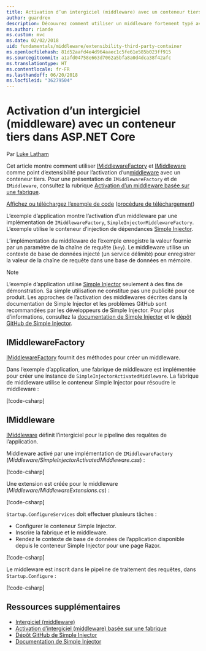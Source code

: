 ```yaml
---
title: Activation d’un intergiciel (middleware) avec un conteneur tiers dans ASP.NET Core
author: guardrex
description: Découvrez comment utiliser un middleware fortement typé avec une activation basée sur une fabrique et un conteneur tiers dans ASP.NET Core.
ms.author: riande
ms.custom: mvc
ms.date: 02/02/2018
uid: fundamentals/middleware/extensibility-third-party-container
ms.openlocfilehash: 81d52aafd4e4d964aaec1c5fe61e585b023ff915
ms.sourcegitcommit: a1afd04758e663d7062a5bfa8a0d4dca38f42afc
ms.translationtype: HT
ms.contentlocale: fr-FR
ms.lasthandoff: 06/20/2018
ms.locfileid: "36279504"
---
```

# <a name="middleware-activation-with-a-third-party-container-in-aspnet-core"></a>Activation d’un intergiciel (middleware) avec un conteneur tiers dans ASP.NET Core

Par [Luke Latham](https://github.com/guardrex)

Cet article montre comment utiliser [IMiddlewareFactory](/dotnet/api/microsoft.aspnetcore.http.imiddlewarefactory) et [IMiddleware](/dotnet/api/microsoft.aspnetcore.http.imiddleware) comme point d’extensibilité pour l’activation d’un[middleware](xref:fundamentals/middleware/index) avec un conteneur tiers. Pour une présentation de `IMiddlewareFactory` et de `IMiddleware`, consultez la rubrique [Activation d’un middleware basée sur une fabrique](xref:fundamentals/middleware/extensibility).

[Affichez ou téléchargez l’exemple de code](https://github.com/aspnet/Docs/tree/master/aspnetcore/fundamentals/middleware/extensibility-third-party-container/sample) ([procédure de téléchargement](xref:tutorials/index#how-to-download-a-sample))

L’exemple d’application montre l’activation d’un middleware par une implémentation de `IMiddlewareFactory`, `SimpleInjectorMiddlewareFactory`. L’exemple utilise le conteneur d’injection de dépendances [Simple Injector](https://simpleinjector.org).

L’implémentation du middleware de l’exemple enregistre la valeur fournie par un paramètre de la chaîne de requête (`key`). Le middleware utilise un contexte de base de données injecté (un service délimité) pour enregistrer la valeur de la chaîne de requête dans une base de données en mémoire.

> [!NOTE]
> L’exemple d’application utilise [Simple Injector](https://github.com/simpleinjector/SimpleInjector) seulement à des fins de démonstration. Sa simple utilisation ne constitue pas une publicité pour ce produit. Les approches de l’activation des middlewares décrites dans la documentation de Simple Injector et les problèmes GitHub sont recommandées par les développeurs de Simple Injector. Pour plus d’informations, consultez la [documentation de Simple Injector](https://simpleinjector.readthedocs.io/en/latest/index.html) et le [dépôt GitHub de Simple Injector](https://github.com/simpleinjector/SimpleInjector).

## <a name="imiddlewarefactory"></a>IMiddlewareFactory

[IMiddlewareFactory](/dotnet/api/microsoft.aspnetcore.http.imiddlewarefactory) fournit des méthodes pour créer un middleware.

Dans l’exemple d’application, une fabrique de middleware est implémentée pour créer une instance de `SimpleInjectorActivatedMiddleware`. La fabrique de middleware utilise le conteneur Simple Injector pour résoudre le middleware :

[!code-csharp[](extensibility-third-party-container/sample/Middleware/SimpleInjectorMiddlewareFactory.cs?name=snippet1&highlight=5-8,12)]

## <a name="imiddleware"></a>IMiddleware

[IMiddleware](/dotnet/api/microsoft.aspnetcore.http.imiddleware) définit l’intergiciel pour le pipeline des requêtes de l’application.

Middleware activé par une implémentation de `IMiddlewareFactory` (*Middleware/SimpleInjectorActivatedMiddleware.css*) :

[!code-csharp[](extensibility-third-party-container/sample/Middleware/SimpleInjectorActivatedMiddleware.cs?name=snippet1)]

Une extension est créée pour le middleware (*Middleware/MiddlewareExtensions.cs*) :

[!code-csharp[](extensibility-third-party-container/sample/Middleware/MiddlewareExtensions.cs?name=snippet1)]

`Startup.ConfigureServices` doit effectuer plusieurs tâches :

* Configurer le conteneur Simple Injector.
* Inscrire la fabrique et le middleware.
* Rendez le contexte de base de données de l’application disponible depuis le conteneur Simple Injector pour une page Razor.

[!code-csharp[](extensibility-third-party-container/sample/Startup.cs?name=snippet1)]

Le middleware est inscrit dans le pipeline de traitement des requêtes, dans `Startup.Configure` :

[!code-csharp[](extensibility-third-party-container/sample/Startup.cs?name=snippet2&highlight=13)]

## <a name="additional-resources"></a>Ressources supplémentaires

* [Intergiciel (middleware)](xref:fundamentals/middleware/index)
* [Activation d’intergiciel (middleware) basée sur une fabrique](xref:fundamentals/middleware/extensibility)
* [Dépôt GitHub de Simple Injector](https://github.com/simpleinjector/SimpleInjector)
* [Documentation de Simple Injector](https://simpleinjector.readthedocs.io/en/latest/index.html)
